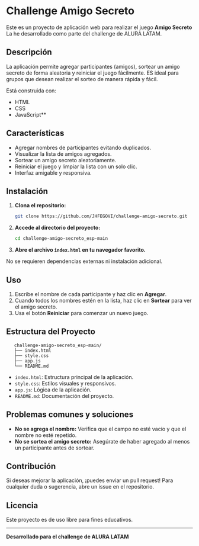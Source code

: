 # Challenge Amigo Secreto

Este es un proyecto de aplicación web para realizar el juego **Amigo Secreto**
La he desarrollado como parte del challenge de ALURA LATAM.

## Descripción

La aplicación permite agregar participantes (amigos), sortear un amigo secreto de forma aleatoria y reiniciar el juego fácilmente. ES ideal para grupos que desean realizar el sorteo de manera rápida y fácil.

Está construida con:

- HTML 
- CSS
- JavaScript**

## Características

- Agregar nombres de participantes evitando duplicados.
- Visualizar la lista de amigos agregados.
- Sortear un amigo secreto aleatoriamente.
- Reiniciar el juego y limpiar la lista con un solo clic.
- Interfaz amigable y responsiva.

## Instalación

1. **Clona el repositorio:**
   ```bash
   git clone https://github.com/JHFEGOVI/challenge-amigo-secreto.git
   ```
2. **Accede al directorio del proyecto:**
   ```bash
   cd challenge-amigo-secreto_esp-main
   ```
3. **Abre el archivo `index.html` en tu navegador favorito.**

No se requieren dependencias externas ni instalación adicional.

## Uso

1. Escribe el nombre de cada participante y haz clic en **Agregar**.
2. Cuando todos los nombres estén en la lista, haz clic en **Sortear** para ver el amigo secreto.
3. Usa el botón **Reiniciar** para comenzar un nuevo juego.

## Estructura del Proyecto

```
   challenge-amigo-secreto_esp-main/
   ├── index.html
   ├── style.css
   ├── app.js
   └── README.md
```

- `index.html`: Estructura principal de la aplicación.
- `style.css`: Estilos visuales y responsivos.
- `app.js`: Lógica de la aplicación.
- `README.md`: Documentación del proyecto.

## Problemas comunes y soluciones

- **No se agrega el nombre:** Verifica que el campo no esté vacío y que el nombre no esté repetido.
- **No se sortea el amigo secreto:** Asegúrate de haber agregado al menos un participante antes de sortear.

## Contribución

Si deseas mejorar la aplicación, ¡puedes enviar un pull request! Para cualquier duda o sugerencia, abre un issue en el repositorio.

## Licencia

Este proyecto es de uso libre para fines educativos.

---

**Desarrollado para el challenge de ALURA LATAM**
